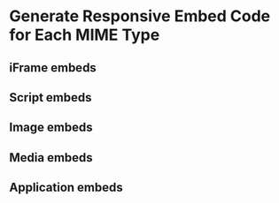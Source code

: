 # Generate Responsive Embed Code for Each MIME Type

## iFrame embeds

## Script embeds

## Image embeds

## Media embeds

## Application embeds